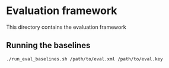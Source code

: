 # Evaluation framework

This directory contains the evaluation framework

## Running the baselines

    ./run_eval_baselines.sh /path/to/eval.xml /path/to/eval.key
